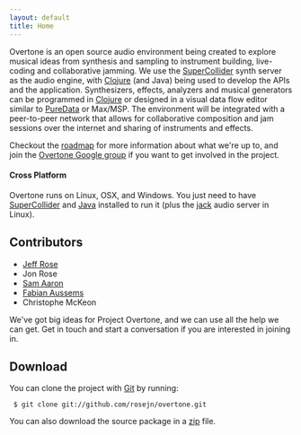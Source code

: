 ```yaml
---
layout: default
title: Home
---
```


Overtone is an open source audio environment being created to explore musical
ideas from synthesis and sampling to instrument building, live-coding and
collaborative jamming.  We use the
[SuperCollider](http://supercollider.sourceforge.net/) synth server as the audio
engine, with [Clojure](http://clojure.org) (and Java) being used to develop the
APIs and the application.  Synthesizers, effects, analyzers and musical
generators can be programmed in [Clojure](http://clojure.org) or designed in a
visual data flow editor similar to [PureData](http://puredata.info/) or Max/MSP.
The environment will be integrated with a peer-to-peer network that allows for
collaborative composition and jam sessions over the internet and sharing of
instruments and effects.

Checkout the [roadmap](/roadmap.html) for more information about what we're up
to, and join the [Overtone Google
group](http://groups.google.com/group/overtone) if you want to get involved in
the project.

#### Cross Platform

Overtone runs on Linux, OSX, and Windows.  You just need to have [SuperCollider](http://supercollider.sourceforge.net/)
and [Java](http://java.com/en/download/index.jsp) installed to run it (plus the
[jack](http://jackaudio.org/) audio server in Linux).

## Contributors ##
* [Jeff Rose](http://lifeisagraph.com)
* Jon Rose
* [Sam Aaron](http://sam.aaron.name)
* [Fabian Aussems](http://http://mozinator.eu/)
* Christophe McKeon

We've got big ideas for Project Overtone, and we can use all the help we can
get.  Get in touch and start a conversation if you are interested in joining in.

## Download ##

You can clone the project with <a href="http://git-scm.com">Git</a> by running:

     $ git clone git://github.com/rosejn/overtone.git

You can also download the source package in a
[zip](http://github.com/rosejn/overtone/zipball/master) file.

